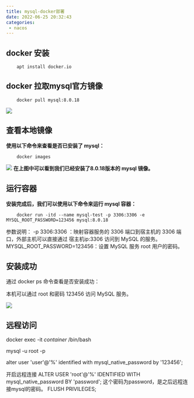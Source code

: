 ```yaml
---
title: mysql-docker部署
date: 2022-06-25 20:32:43
categories: 
 - nacos
---
```

## docker 安装
```
    apt install docker.io
```

## docker 拉取mysql官方镜像
```
    docker pull mysql:8.0.18
```
![](/img/docker-mysql/docker-pull-mysql.png)

## 查看本地镜像
**使用以下命令来查看是否已安装了 mysql：**
```
    docker images
```
![](/img/docker-mysql/docker-mysql-images.png)
**在上图中可以看到我们已经安装了8.0.18版本的 mysql 镜像。**

## 运行容器
**安装完成后，我们可以使用以下命令来运行 mysql 容器：**
```
    docker run -itd --name mysql-test -p 3306:3306 -e MYSQL_ROOT_PASSWORD=123456 mysql:8.0.18
```
参数说明：
-p 3306:3306 ：映射容器服务的 3306 端口到宿主机的 3306 端口，外部主机可以直接通过 宿主机ip:3306 访问到 MySQL 的服务。
MYSQL_ROOT_PASSWORD=123456：设置 MySQL 服务 root 用户的密码。

## 安装成功
通过 docker ps 命令查看是否安装成功：

本机可以通过 root 和密码 123456 访问 MySQL 服务。

![](/img/docker-mysql/docker-ps-mysql.png)


## 远程访问

docker exec -it $container$ /bin/bash

mysql -u root -p

alter user 'user'@'%' identified with mysql_native_password by '123456';

开启远程连接
ALTER USER 'root'@'%' IDENTIFIED WITH mysql_native_password BY 'password'; 
这个密码为password，是之后远程连接mysql的密码。
FLUSH PRIVILEGES;